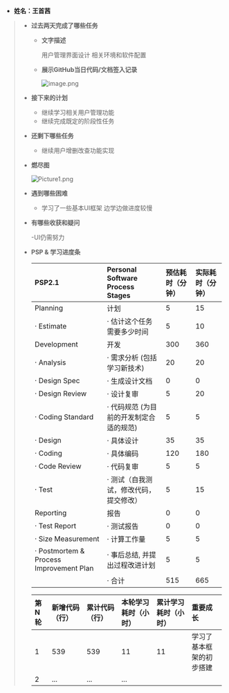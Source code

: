 - **姓名：王首茜**

> - **过去两天完成了哪些任务**
>
>   - **文字描述**
>
>     用户管理界面设计
>     相关环境和软件配置
>
>   - **展示GitHub当日代码/文档签入记录**
>
>     ![image.png](https://s2.loli.net/2022/11/22/BVsnO57xMjlcbNv.png)
>
> - **接下来的计划**
>
>   - 继续学习相关用户管理功能
>   - 继续完成既定的阶段性任务
>
> - **还剩下哪些任务**
>
>   - 继续用户增删改查功能实现
>
> - **燃尽图**
>
>   ![Picture1.png](https://img-blog.csdnimg.cn/16e48992bd68413cbbb1dd251acc13a0.png#pic_center)
>
> - **遇到哪些困难**
>
>   - 学习了一些基本UI框架 边学边做进度较慢
>
> - **有哪些收获和疑问**
>
>   -UI仍需努力
>
> - **PSP & 学习进度条**
>
>   | PSP2.1                                  | Personal Software Process Stages        | 预估耗时（分钟） | 实际耗时（分钟） |
>   | :-------------------------------------- | :-------------------------------------- | :--------------- | :--------------- |
>   | Planning                                | 计划                                    | 5                | 15               |
>   | · Estimate                              | · 估计这个任务需要多少时间              | 5                | 10               |
>   | Development                             | 开发                                    | 300              | 360              |
>   | · Analysis                              | · 需求分析 (包括学习新技术)             | 20               | 20               |
>   | · Design Spec                           | · 生成设计文档                          | 0                | 0                |
>   | · Design Review                         | · 设计复审                              | 5                | 20               |
>   | · Coding Standard                       | · 代码规范 (为目前的开发制定合适的规范) | 5                | 5                |
>   | · Design                                | · 具体设计                              | 35               | 35               |
>   | · Coding                                | · 具体编码                              | 120              | 180             |
>   | · Code Review                           | · 代码复审                              | 5                | 5                |
>   | · Test                                  | · 测试（自我测试，修改代码，提交修改）  | 5                | 15               |
>   | Reporting                               | 报告                                    | 0                | 0                |
>   | · Test Report                           | · 测试报告                              | 0                | 0                |
>   | · Size Measurement                      | · 计算工作量                            | 5                | 5               |
>   | · Postmortem & Process Improvement Plan | · 事后总结, 并提出过程改进计划          | 5               | 5               |
>   |                                         | · 合计                                  | 515              | 665              |
>
>   | 第N轮 | 新增代码（行） | 累计代码（行） | 本轮学习耗时（小时） | 累计学习耗时（小时） | 重要成长         |
>   | :---- | :------------- | :------------- | :------------------- | :------------------- | :--------------- |
>   | 1     | 539            | 539            | 11                   | 11                   | 学习了基本框架的初步搭建 |
>   | 2     | ...            | ...            | ...                  |                      |                  |
